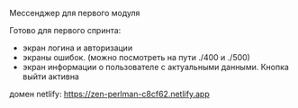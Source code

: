Мессенджер для первого модуля

Готово для первого спринта:
- экран логина и авторизации
- экраны ошибок. (можно посмотреть на пути ./400 и ./500)
- экран информации о пользователе с актуальными данными. Кнопка выйти активна

домен netlify: https://zen-perlman-c8cf62.netlify.app
